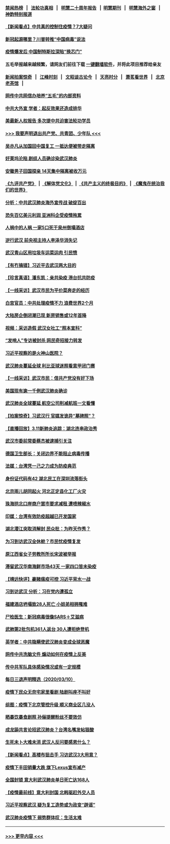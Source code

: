 #### [禁闻热榜](热点新闻.md?=0)  &nbsp;&nbsp;|&nbsp;&nbsp; [法轮功真相](https://github.com/gfw-breaker/truth/blob/master/README.md?=0) &nbsp;&nbsp;|&nbsp;&nbsp; [明慧二十周年报告](https://github.com/gfw-breaker/mh-reports/blob/master/README.md?=0) &nbsp;&nbsp;|&nbsp;&nbsp;[明慧期刊](https://github.com/gfw-breaker/mh-qikan) &nbsp;&nbsp;|&nbsp;&nbsp; [明慧海外之窗](https://github.com/gfw-breaker/mh-news/blob/master/README.md?=0) &nbsp;&nbsp;|&nbsp;&nbsp; [神韵特别报道](https://github.com/gfw-breaker/mh-news/blob/master/shenyun.md?=0)
#### [【新闻看点】中共真的控制住疫情？7大疑问](../pages/nsc413/n11933407.md?t=03120831) 
#### [新冠起源哪里？川普转推“中国病毒”说法](../pages/nsc413/n11933596.md?t=03120831) 
#### [疫情爆发后 中国制特斯拉深陷“换芯门”](../pages/nsc413/n11933540.md?t=03120831) 
#### 五毛举报越来越频繁，请网友们前往下载 [一键翻墙软件](https://github.com/gfw-breaker/ssr-accounts)，并将此项目推荐给亲友
#### [新闻拍案惊奇](https://github.com/gfw-breaker/banned-news/blob/master/pages/link4.md) &nbsp;&nbsp;|&nbsp;&nbsp; [江峰时刻](https://github.com/gfw-breaker/banned-news/blob/master/pages/link4.md) &nbsp;&nbsp;|&nbsp;&nbsp; [文昭谈古论今](https://github.com/gfw-breaker/banned-news/blob/master/pages/link4.md) &nbsp;&nbsp;|&nbsp;&nbsp; [天亮时分](https://github.com/gfw-breaker/banned-news/blob/master/pages/link4.md) &nbsp;&nbsp;|&nbsp;&nbsp; [萧茗看世界](https://github.com/gfw-breaker/banned-news/blob/master/pages/link4.md) &nbsp;&nbsp;|&nbsp;&nbsp; [北京老茶馆](https://github.com/gfw-breaker/banned-news/blob/master/pages/link4.md) &nbsp;&nbsp;|&nbsp;&nbsp; 
#### [网传中共网信办培养“五毛”的内部资料](../pages/nsc413/n11933520.md?t=03120831) 
#### [中共大外宣 学者：起反效果还造成排华](../pages/nsc413/n11931840.md?t=03120831) 
#### [美最新人权报告 多次提中共迫害法轮功学员](../pages/nsc413/n11933487.md?t=03120831) 
#### [>>> 我要声明退出共产党、共青团、少年队 <<<](https://github.com/begood0513/goodnews/blob/master/quit/letter.md) 
#### [吴亦凡从加国回中国复工 一抵达便被带走隔离](../pages/nsc413/n11933325.md?t=03120831) 
#### [好莱坞沦陷 剧组人员确诊染武汉肺炎](../pages/nsc413/n11933113.md?t=03120831) 
#### [安徽男子回国探亲 14天集中隔离被收万元](../pages/nsc413/n11933450.md?t=03120831) 
#### [《九评共产党》](https://github.com/begood0513/9ping.md/blob/master/README.md) &nbsp;|&nbsp; [《解体党文化》](../../../../jtdwh.md/blob/master/README.md)  &nbsp;|&nbsp; [《共产主义的终极目的》](../../../../gczydzjmd.md/blob/master/README.md) &nbsp;|&nbsp; [《魔鬼在统治我们的世界》](../../../../mgztzwmdsj.md/blob/master/README.md) 
#### [分析：中共武汉肺炎海外宣传战 破绽百出](../pages/nsc413/n11933338.md?t=03120831) 
#### [恐失百亿美元利润 亚洲科企受疫情拖累](../pages/nsc413/n11933283.md?t=03120831) 
#### [人祸中的人祸 一家5口死于泉州倒塌酒店](../pages/nsc413/n11933264.md?t=03120831) 
#### [逆行武汉 前央视主持人李泽华消失记](../pages/nsc413/n11933290.md?t=03120831) 
#### [武汉青山区用垃圾车运菜运肉 引民愤](../pages/nsc413/n11933129.md?t=03120831) 
#### [【有冇搞错】习近平去武汉两大目的](../pages/nsc413/n11933210.md?t=03120831) 
#### [【珍言真语】潘东凯：亲共染疫 港台抗共防疫](../pages/nsc413/n11933162.md?t=03120831) 
#### [【一线采访】武汉市民为平价菜奔走的经历](../pages/nsc413/n11932822.md?t=03120831) 
#### [白宫官员：中共处理疫情不力 浪费世界2个月](../pages/nsc413/n11932744.md?t=03120831) 
#### [大陆房企倒闭潮已现 新房销售或12年首降](../pages/nsc413/n11932820.md?t=03120831) 
#### [视频：采访造假 武汉女社工“照本宣科”](../pages/nsc413/n11932345.md?t=03120831) 
#### [“发哨人”专访被封杀 网民奇招接力转发](../pages/nsc413/n11932830.md?t=03120831) 
#### [习近平视察的是火神山医院？](../pages/nsc413/n11932762.md?t=03120831) 
#### [武汉肺炎蔓延全球 利比亚球迷照看意甲闭门赛](../pages/nsc413/n11932771.md?t=03120831) 
#### [【一线采访】武汉市民：信共产党没有好下场](../pages/nsc413/n11932623.md?t=03120831) 
#### [美国现有逾一千例武汉肺炎确诊](../pages/nsc413/n11932451.md?t=03120831) 
#### [武汉肺炎全球蔓延 航空公司削减航班一文看懂](../pages/nsc413/n11927605.md?t=03120831) 
#### [【拍案惊奇】习武汉行 官媒发诡异“墓碑照”？](../pages/nsc413/n11931609.md?t=03120831) 
#### [【直播回放】3.11新肺炎追踪：湖北连串政治秀](../pages/nsc413/n11932373.md?t=03120831) 
#### [武汉市委前常委蔡杰被逮捕引关注](../pages/nsc413/n11932281.md?t=03120831) 
#### [德国卫生部长：关闭边界不能阻止病毒传播](../pages/nsc413/n11932205.md?t=03120831) 
#### [法媒：台湾凭一己之力成为防疫典范](../pages/nsc413/n11932225.md?t=03120831) 
#### [身份证代码有42 湖北民工在深圳流落街头](../pages/nsc413/n11931855.md?t=03120831) 
#### [北京雨儿胡同起火 河北正定县化工厂火灾](../pages/nsc413/n11931714.md?t=03120831) 
#### [珠海拱北口岸商户罢市要求减租 遭喷辣椒水](../pages/nsc413/n11932104.md?t=03120831) 
#### [印媒：台湾有效防疫超越已开发国家](../pages/nsc413/n11932067.md?t=03120831) 
#### [湖北潜江突取消解封 民众批：为昨天作秀？](../pages/nsc413/n11931718.md?t=03120831) 
#### [为习到访武汉全休舱？市民忧疫情复发](../pages/nsc413/n11932065.md?t=03120831) 
#### [原江西省女子劳教所所长宋波被举报](../pages/nsc413/n11930322.md?t=03120831) 
#### [滞留武汉华南海鲜市场43天 一家四口皆未染疫](../pages/nsc413/n11931544.md?t=03120831) 
#### [【靖远快评】豪赌瘟疫可控 习近平背水一战](../pages/nsc413/n11931548.md?t=03120831) 
#### [习到访武汉 分析：习在党内遭孤立](../pages/nsc413/n11927475.md?t=03120831) 
#### [福建酒店坍塌致28人死亡 小姐弟相拥罹难](../pages/nsc413/n11931250.md?t=03120831) 
#### [尸检医生：新冠病毒很像SARS＋艾滋病](../pages/nsc413/n11931430.md?t=03120831) 
#### [武肺第2批包机361人返台 30人遭拒绝登机](../pages/nsc413/n11931373.md?t=03120831) 
#### [英学者：中共隐瞒使武汉肺炎变成全球恶魔](../pages/nsc413/n11930463.md?t=03120831) 
#### [网传中共洗脑文件 煽动如何在疫情上反美](../pages/nsc413/n11930766.md?t=03120831) 
#### [传中共军队具体感染情况或有一定规模](../pages/nsc413/n11931422.md?t=03120831) 
#### [每日三退声明精选（2020/03/10）](../pages/nsc413/n11931419.md?t=03120831) 
#### [疫情下民众无奈宅家里看剧 陆剧叫座不叫好](../pages/nsc413/n11930521.md?t=03120831) 
#### [组图：疫情下北京管控升级 顺义商业区几没人](../pages/nsc413/n11931285.md?t=03120831) 
#### [晒暴饮暴食剧照 孙俪提醒粉丝不要效仿](../pages/nsc413/n11931040.md?t=03120831) 
#### [成龙舔共言论招武汉肺炎？台湾名嘴发帖狠酸](../pages/nsc413/n11930783.md?t=03120831) 
#### [生死未卜大难未消 武汉人反问要感恩什么？](../pages/nsc413/n11930315.md?t=03120831) 
#### [【新闻看点】高楼布狙击手 习访武汉3大用意？](../pages/nsc413/n11930378.md?t=03120831) 
#### [疫情下丰田销量大跌 旗下Lexus宣布减产](../pages/nsc413/n11930956.md?t=03120831) 
#### [全国封锁 意大利武汉肺炎单日死亡达168人](../pages/nsc413/n11930927.md?t=03120831) 
#### [【疫情最前线】意大利封国 北韩驱赶外交人员](../pages/nsc413/n11930660.md?t=03120831) 
#### [习近平视察武汉 疑为复工造势或为政变“辟谣”](../pages/nsc413/n11930847.md?t=03120831) 
#### [武汉肺炎疫情下 弱势群体叹：生活太难](../pages/nsc413/n11930727.md?t=03120831) 

----
#### [ >>> 更早内容 <<< ](../indexes/nsc413-earlier.md)
